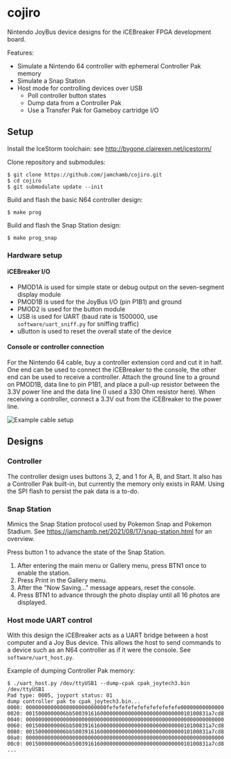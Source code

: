 # cojiro

Nintendo JoyBus device designs for the iCEBreaker FPGA development board.

Features:

- Simulate a Nintendo 64 controller with ephemeral Controller Pak memory
- Simulate a Snap Station
- Host mode for controlling devices over USB
  - Poll controller button states
  - Dump data from a Controller Pak
  - Use a Transfer Pak for Gameboy cartridge I/O

## Setup

Install the IceStorm toolchain: see <http://bygone.clairexen.net/icestorm/>

Clone repository and submodules:

```console
$ git clone https://github.com/jamchamb/cojiro.git
$ cd cojiro
$ git submodulate update --init
```

Build and flash the basic N64 controller design:

```console
$ make prog
```

Build and flash the Snap Station design:

```console
$ make prog_snap
```

### Hardware setup

#### iCEBreaker I/O

- PMOD1A is used for simple state or debug output on the seven-segment display module
- PMOD1B is used for the JoyBus I/O (pin P1B1) and ground
- PMOD2 is used for the button module
- USB is used for UART (baud rate is 1500000, use `software/uart_sniff.py` for sniffing traffic)
- uButton is used to reset the overall state of the device

#### Console or controller connection

For the Nintendo 64 cable, buy a controller extension cord and cut it in half. One end can be used to connect the iCEBreaker to the console, the other end can be used to receive a controller. Attach the ground line to a ground on PMOD1B, data line to pin P1B1, and place a pull-up resistor between the 3.3V power line and the data line (I used a 330 Ohm resistor here). When receiving a controller, connect a 3.3V out from the iCEBreaker to the power line.

![Example cable setup](https://jamchamb.net/assets/img/snap-station/n64_controller_breakout.jpg)


## Designs

### Controller

The controller design uses buttons 3, 2, and 1 for A, B, and Start.
It also has a Controller Pak built-in, but currently the memory only exists in RAM.
Using the SPI flash to persist the pak data is a to-do.


### Snap Station

Mimics the Snap Station protocol used by Pokemon Snap and Pokemon Stadium.
See <https://jamchamb.net/2021/08/17/snap-station.html> for an overview.

Press button 1 to advance the state of the Snap Station.

1. After entering the main menu or Gallery menu, press BTN1 once to enable the station.
2. Press Print in the Gallery menu.
3. After the "Now Saving..." message appears, reset the console.
4. Press BTN1 to advance through the photo display until all 16 photos are displayed.

### Host mode UART control

With this design the iCEBreaker acts as a UART bridge between a host computer
and a Joy Bus device. This allows the host to send commands to a device such as an N64
controller as if it were the console. See `software/uart_host.py`.

Example of dumping Controller Pak memory:

```console
$ ./uart_host.py /dev/ttyUSB1 --dump-cpak cpak_joytech3.bin
/dev/ttyUSB1
Pad type: 0005, joyport status: 01
dump controller pak to cpak_joytech3.bin...
0000: 00000000000000000000000000fefefefefefefefefefefefe00000000000000
0020: 0015000000006bb50039161600000000000000000000000000010100831a7cd8
0040: 0000000000000000000000000000000000000000000000000000000000000000
0060: 0015000000006bb50039161600000000000000000000000000010100831a7cd8
0080: 0015000000006bb50039161600000000000000000000000000010100831a7cd8
00a0: 0000000000000000000000000000000000000000000000000000000000000000
00c0: 0015000000006bb50039161600000000000000000000000000010100831a7cd8
...
```
